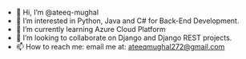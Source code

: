 - 👋 Hi, I’m @ateeq-mughal
- 👀 I’m interested in Python, Java and C# for Back-End Development.
- 🌱 I’m currently learning Azure Cloud Platform
- 💞️ I’m looking to collaborate on Django and Django REST projects.
- 📫 How to reach me: email me at: ateeqmughal272@gmail.com

<!---
ateeq-mughal/ateeq-mughal is a ✨ special ✨ repository because its `README.md` (this file) appears on your GitHub profile.
You can click the Preview link to take a look at your changes.
--->
